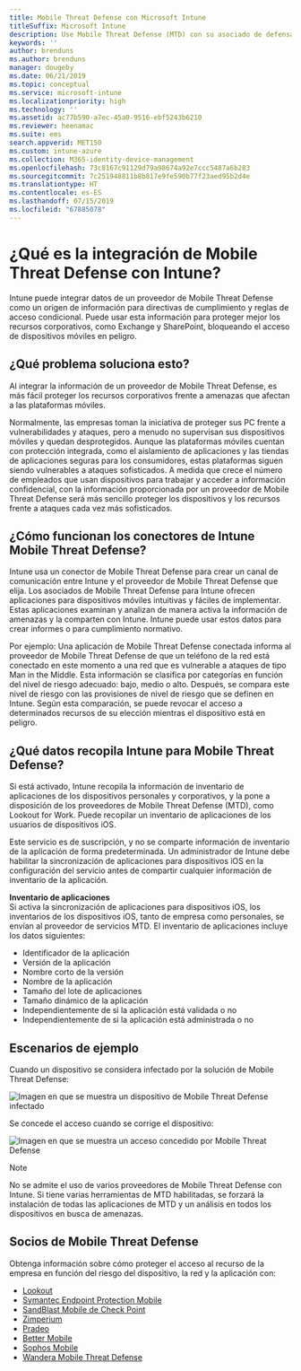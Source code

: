 ```yaml
---
title: Mobile Threat Defense con Microsoft Intune
titleSuffix: Microsoft Intune
description: Use Mobile Threat Defense (MTD) con su asociado de defensa contra las amenazas móviles para proteger el acceso a recursos de empresa en función del riesgo del dispositivo.
keywords: ''
author: brenduns
ms.author: brenduns
manager: dougeby
ms.date: 06/21/2019
ms.topic: conceptual
ms.service: microsoft-intune
ms.localizationpriority: high
ms.technology: ''
ms.assetid: ac77b590-a7ec-45a0-9516-ebf5243b6210
ms.reviewer: heenamac
ms.suite: ems
search.appverid: MET150
ms.custom: intune-azure
ms.collection: M365-identity-device-management
ms.openlocfilehash: 73c8167c91129d79a98674a92e7ccc5487a6b283
ms.sourcegitcommit: 7c251948811b8b817e9fe590b77f23aed95b2d4e
ms.translationtype: HT
ms.contentlocale: es-ES
ms.lasthandoff: 07/15/2019
ms.locfileid: "67885078"
---
```

# <a name="what-is-mobile-threat-defense-integration-with-intune"></a>¿Qué es la integración de Mobile Threat Defense con Intune?
Intune puede integrar datos de un proveedor de Mobile Threat Defense como un origen de información para directivas de cumplimiento y reglas de acceso condicional. Puede usar esta información para proteger mejor los recursos corporativos, como Exchange y SharePoint, bloqueando el acceso de dispositivos móviles en peligro.  

## <a name="what-problem-does-this-solve"></a>¿Qué problema soluciona esto?
Al integrar la información de un proveedor de Mobile Threat Defense, es más fácil proteger los recursos corporativos frente a amenazas que afectan a las plataformas móviles.  

Normalmente, las empresas toman la iniciativa de proteger sus PC frente a vulnerabilidades y ataques, pero a menudo no supervisan sus dispositivos móviles y quedan desprotegidos. Aunque las plataformas móviles cuentan con protección integrada, como el aislamiento de aplicaciones y las tiendas de aplicaciones seguras para los consumidores, estas plataformas siguen siendo vulnerables a ataques sofisticados. A medida que crece el número de empleados que usan dispositivos para trabajar y acceder a información confidencial, con la información proporcionada por un proveedor de Mobile Threat Defense será más sencillo proteger los dispositivos y los recursos frente a ataques cada vez más sofisticados.  

## <a name="how-do-the-intune-mobile-threat-defense-connectors-work"></a>¿Cómo funcionan los conectores de Intune Mobile Threat Defense?

Intune usa un conector de Mobile Threat Defense para crear un canal de comunicación entre Intune y el proveedor de Mobile Threat Defense que elija. Los asociados de Mobile Threat Defense para Intune ofrecen aplicaciones para dispositivos móviles intuitivas y fáciles de implementar. Estas aplicaciones examinan y analizan de manera activa la información de amenazas y la comparten con Intune. Intune puede usar estos datos para crear informes o para cumplimiento normativo.  

Por ejemplo: Una aplicación de Mobile Threat Defense conectada informa al proveedor de Mobile Threat Defense de que un teléfono de la red está conectado en este momento a una red que es vulnerable a ataques de tipo Man in the Middle. Esta información se clasifica por categorías en función del nivel de riesgo adecuado: bajo, medio o alto. Después, se compara este nivel de riesgo con las provisiones de nivel de riesgo que se definen en Intune. Según esta comparación, se puede revocar el acceso a determinados recursos de su elección mientras el dispositivo está en peligro.

## <a name="what-data-does-intune-collect-for-mobile-threat-defense"></a>¿Qué datos recopila Intune para Mobile Threat Defense?

Si está activado, Intune recopila la información de inventario de aplicaciones de los dispositivos personales y corporativos, y la pone a disposición de los proveedores de Mobile Threat Defense (MTD), como Lookout for Work. Puede recopilar un inventario de aplicaciones de los usuarios de dispositivos iOS.

Este servicio es de suscripción, y no se comparte información de inventario de la aplicación de forma predeterminada. Un administrador de Intune debe habilitar la sincronización de aplicaciones para dispositivos iOS en la configuración del servicio antes de compartir cualquier información de inventario de la aplicación.

**Inventario de aplicaciones**  
Si activa la sincronización de aplicaciones para dispositivos iOS, los inventarios de los dispositivos iOS, tanto de empresa como personales, se envían al proveedor de servicios MTD. El inventario de aplicaciones incluye los datos siguientes:

- Identificador de la aplicación
- Versión de la aplicación
- Nombre corto de la versión
- Nombre de la aplicación
- Tamaño del lote de aplicaciones
- Tamaño dinámico de la aplicación
- Independientemente de si la aplicación está validada o no
- Independientemente de si la aplicación está administrada o no

## <a name="sample-scenarios"></a>Escenarios de ejemplo

Cuando un dispositivo se considera infectado por la solución de Mobile Threat Defense:

![Imagen en que se muestra un dispositivo de Mobile Threat Defense infectado](./media/MTD-image-1.png)

Se concede el acceso cuando se corrige el dispositivo:

![Imagen en que se muestra un acceso concedido por Mobile Threat Defense](./media/MTD-image-2.png)

> [!NOTE] 
> No se admite el uso de varios proveedores de Mobile Threat Defense con Intune. Si tiene varias herramientas de MTD habilitadas, se forzará la instalación de todas las aplicaciones de MTD y un análisis en todos los dispositivos en busca de amenazas.

## <a name="mobile-threat-defense-partners"></a>Socios de Mobile Threat Defense

Obtenga información sobre cómo proteger el acceso al recurso de la empresa en función del riesgo del dispositivo, la red y la aplicación con:

- [Lookout](lookout-mobile-threat-defense-connector.md)
- [Symantec Endpoint Protection Mobile](skycure-mobile-threat-defense-connector.md)
- [SandBlast Mobile de Check Point](checkpoint-sandblast-mobile-mobile-threat-defense-connector.md)
- [Zimperium](zimperium-mobile-threat-defense-connector.md)
- [Pradeo](pradeo-mobile-threat-defense-connector.md)
- [Better Mobile](better-mobile-threat-defense-connector.md)
- [Sophos Mobile](sophos-mtd-connector.md)
- [Wandera Mobile Threat Defense](wandera-mtd-connector.md)
